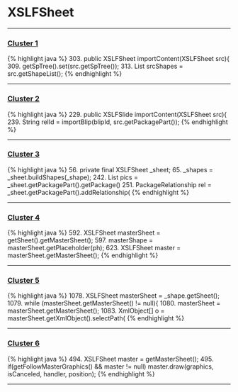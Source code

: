 # XSLFSheet

***

### [Cluster 1](./1)
{% highlight java %}
303. public XSLFSheet importContent(XSLFSheet src){
309.     getSpTree().set(src.getSpTree());
313.     List<XSLFShape> srcShapes = src.getShapeList();
{% endhighlight %}

***

### [Cluster 2](./2)
{% highlight java %}
229. public XSLFSlide importContent(XSLFSheet src){
239.             String relId = importBlip(blipId, src.getPackagePart());
{% endhighlight %}

***

### [Cluster 3](./3)
{% highlight java %}
56. private final XSLFSheet _sheet;
65.     _shapes = _sheet.buildShapes(_shape);
242.     List<PackagePart>  pics = _sheet.getPackagePart().getPackage()
251.     PackageRelationship rel = _sheet.getPackagePart().addRelationship(
{% endhighlight %}

***

### [Cluster 4](./4)
{% highlight java %}
592. XSLFSheet masterSheet = getSheet().getMasterSheet();
597.         masterShape = masterSheet.getPlaceholder(ph);
623.         XSLFSheet master = masterSheet.getMasterSheet();
{% endhighlight %}

***

### [Cluster 5](./5)
{% highlight java %}
1078. XSLFSheet masterSheet = _shape.getSheet();
1079. while (masterSheet.getMasterSheet() != null){
1080.     masterSheet = masterSheet.getMasterSheet();
1083. XmlObject[] o = masterSheet.getXmlObject().selectPath(
{% endhighlight %}

***

### [Cluster 6](./6)
{% highlight java %}
494. XSLFSheet master = getMasterSheet();
495. if(getFollowMasterGraphics() && master != null) master.draw(graphics, isCanceled, handler, position);
{% endhighlight %}

***

